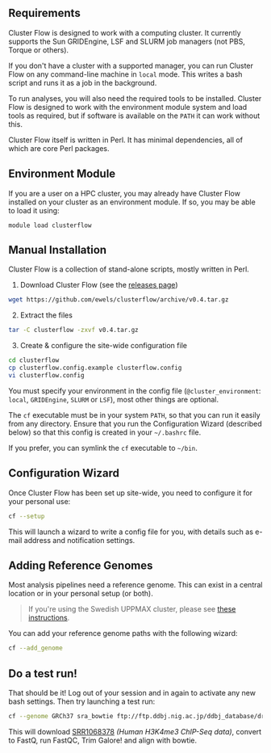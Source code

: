 ## Requirements
Cluster Flow is designed to work with a computing cluster. It currently supports
the Sun GRIDEngine, LSF and SLURM job managers (not PBS, Torque or others).

If you don't have a cluster with a supported manager, you can run Cluster Flow on
any command-line machine in `local` mode. This writes a bash script and runs it as
a job in the background.

To run analyses, you will also need the required tools to be installed. Cluster Flow
is designed to work with the environment module system and load tools as required, but
if software is available on the `PATH` it can work without this.

Cluster Flow itself is written in Perl. It has minimal dependencies, all of which are
core Perl packages.

## Environment Module
If you are a user on a HPC cluster, you may already have Cluster Flow installed
on your cluster as an environment module. If so, you may be able to load it using:
```
module load clusterflow
```

## Manual Installation
Cluster Flow is a collection of stand-alone scripts, mostly written in Perl.

1. Download Cluster Flow (see the [releases page](https://github.com/ewels/clusterflow/releases))
```bash
wget https://github.com/ewels/clusterflow/archive/v0.4.tar.gz
```
2. Extract the files
```bash
tar -C clusterflow -zxvf v0.4.tar.gz
```
3. Create & configure the site-wide configuration file
```bash
cd clusterflow
cp clusterflow.config.example clusterflow.config
vi clusterflow.config
```

You must specify your environment in the config file (`@cluster_environment`:
`local`, `GRIDEngine`, `SLURM` or `LSF`), most other things are optional.

The `cf` executable must be in your system `PATH`, so that you can run it easily
from any directory. Ensure that you run the Configuration Wizard (described below)
so that this config is created in your `~/.bashrc` file.

If you prefer, you can symlink the `cf` executable to `~/bin`.

## Configuration Wizard
Once Cluster Flow has been set up site-wide, you need to configure it for your
personal use:
```bash
cf --setup
```

This will launch a wizard to write a config file for you, with details such
as e-mail address and notification settings.

## Adding Reference Genomes
Most analysis pipelines need a reference genome. This can exist in a central
location or in your personal setup (or both).

> If you're using the Swedish UPPMAX cluster, please see
> [these instructions](https://github.com/ewels/clusterflow-uppmax).

You can add your reference genome paths with the following wizard:
```bash
cf --add_genome
```

## Do a test run!
That should be it! Log out of your session and in again to activate any new
bash settings. Then try launching a test run:
```bash
cf --genome GRCh37 sra_bowtie ftp://ftp.ddbj.nig.ac.jp/ddbj_database/dra/sralite/ByExp/litesra/SRX/SRX031/SRX031398/SRR1068378/SRR1068378.sra
```

This will download [SRR1068378](http://www.ncbi.nlm.nih.gov/sra/?term=SRR1068378)
_(Human H3K4me3 ChIP-Seq data)_, convert to FastQ, run FastQC, Trim Galore! and align with bowtie.

